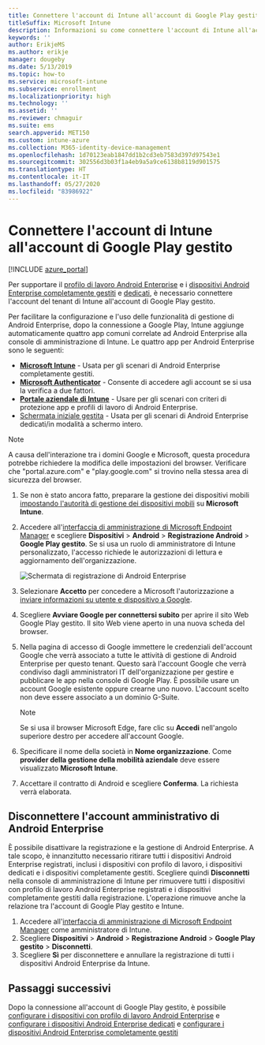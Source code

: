 ```yaml
---
title: Connettere l'account di Intune all'account di Google Play gestito.
titleSuffix: Microsoft Intune
description: Informazioni su come connettere l'account di Intune all'account di Google Play gestito.
keywords: ''
author: ErikjeMS
ms.author: erikje
manager: dougeby
ms.date: 5/13/2019
ms.topic: how-to
ms.service: microsoft-intune
ms.subservice: enrollment
ms.localizationpriority: high
ms.technology: ''
ms.assetid: ''
ms.reviewer: chmaguir
ms.suite: ems
search.appverid: MET150
ms.custom: intune-azure
ms.collection: M365-identity-device-management
ms.openlocfilehash: 1d70123eab1847dd1b2cd3eb7583d397d97543e1
ms.sourcegitcommit: 302556d3b03f1a4eb9a5a9ce6138b8119d901575
ms.translationtype: HT
ms.contentlocale: it-IT
ms.lasthandoff: 05/27/2020
ms.locfileid: "83986922"
---
```

# <a name="connect-your-intune-account-to-your-managed-google-play-account"></a>Connettere l'account di Intune all'account di Google Play gestito

[!INCLUDE [azure_portal](../includes/azure_portal.md)]

Per supportare il [profilo di lavoro Android Enterprise](android-work-profile-enroll.md) e i [dispositivi Android Enterprise completamente gestiti](android-fully-managed-enroll.md) e [dedicati](android-kiosk-enroll.md), è necessario connettere l'account del tenant di Intune all'account di Google Play gestito.  

Per facilitare la configurazione e l'uso delle funzionalità di gestione di Android Enterprise, dopo la connessione a Google Play, Intune aggiunge automaticamente quattro app comuni correlate ad Android Enterprise alla console di amministrazione di Intune. Le quattro app per Android Enterprise sono le seguenti:

- **[Microsoft Intune](https://play.google.com/store/apps/details?id=com.microsoft.intune)** - Usata per gli scenari di Android Enterprise completamente gestiti.
- **[Microsoft Authenticator](https://play.google.com/store/apps/details?id=com.azure.authenticator)** - Consente di accedere agli account se si usa la verifica a due fattori.
- **[Portale aziendale di Intune](https://play.google.com/store/apps/details?id=com.microsoft.windowsintune.companyportal)** - Usare per gli scenari con criteri di protezione app e profili di lavoro di Android Enterprise.
- [Schermata iniziale gestita](https://play.google.com/store/apps/details?id=com.microsoft.launcher.enterprise) - Usata per gli scenari di Android Enterprise dedicati/in modalità a schermo intero.

> [!NOTE]
> A causa dell'interazione tra i domini Google e Microsoft, questa procedura potrebbe richiedere la modifica delle impostazioni del browser.  Verificare che "portal.azure.com" e "play.google.com" si trovino nella stessa area di sicurezza del browser.

1. Se non è stato ancora fatto, preparare la gestione dei dispositivi mobili [impostando l'autorità di gestione dei dispositivi mobili](../fundamentals/mdm-authority-set.md) su **Microsoft Intune**.
2. Accedere all'[interfaccia di amministrazione di Microsoft Endpoint Manager](https://go.microsoft.com/fwlink/?linkid=2109431) e scegliere **Dispositivi** > **Android** > **Registrazione Android** > **Google Play gestito**.  Se si usa un ruolo di amministratore di Intune personalizzato, l'accesso richiede le autorizzazioni di lettura e aggiornamento dell'organizzazione.
   
   ![Schermata di registrazione di Android Enterprise](./media/connect-intune-android-enterprise/android-work-bind.png)

3. Selezionare **Accetto** per concedere a Microsoft l'autorizzazione a [inviare informazioni su utente e dispositivo a Google](../protect/data-intune-sends-to-google.md). 
   
4. Scegliere **Avviare Google per connettersi subito** per aprire il sito Web Google Play gestito. Il sito Web viene aperto in una nuova scheda del browser.
  
5. Nella pagina di accesso di Google immettere le credenziali dell'account Google che verrà associato a tutte le attività di gestione di Android Enterprise per questo tenant. Questo sarà l'account Google che verrà condiviso dagli amministratori IT dell'organizzazione per gestire e pubblicare le app nella console di Google Play. È possibile usare un account Google esistente oppure crearne uno nuovo. L'account scelto non deve essere associato a un dominio G-Suite.
    
    > [!Note]
    > Se si usa il browser Microsoft Edge, fare clic su **Accedi** nell'angolo superiore destro per accedere all'account Google.

6. Specificare il nome della società in **Nome organizzazione**. Come **provider della gestione della mobilità aziendale** deve essere visualizzato **Microsoft Intune**.

7. Accettare il contratto di Android e scegliere **Conferma**. La richiesta verrà elaborata.

## <a name="disconnect-your-android-enterprise-administrative-account"></a>Disconnettere l'account amministrativo di Android Enterprise

È possibile disattivare la registrazione e la gestione di Android Enterprise. A tale scopo, è innanzitutto necessario ritirare tutti i dispositivi Android Enterprise registrati, inclusi i dispositivi con profilo di lavoro, i dispositivi dedicati e i dispositivi completamente gestiti. Scegliere quindi **Disconnetti** nella console di amministrazione di Intune per rimuovere tutti i dispositivi con profilo di lavoro Android Enterprise registrati e i dispositivi completamente gestiti dalla registrazione. L'operazione rimuove anche la relazione tra l'account di Google Play gestito e Intune.

1. Accedere all'[interfaccia di amministrazione di Microsoft Endpoint Manager](https://go.microsoft.com/fwlink/?linkid=2109431) come amministratore di Intune.
2. Scegliere **Dispositivi** > **Android** > **Registrazione Android** > **Google Play gestito** > **Disconnetti**.
3. Scegliere **Sì** per disconnettere e annullare la registrazione di tutti i dispositivi Android Enterprise da Intune.

## <a name="next-steps"></a>Passaggi successivi

Dopo la connessione all'account di Google Play gestito, è possibile [configurare i dispositivi con profilo di lavoro Android Enterprise](android-work-profile-enroll.md) e [configurare i dispositivi Android Enterprise dedicati](android-kiosk-enroll.md) e [configurare i dispositivi Android Enterprise completamente gestiti](android-fully-managed-enroll.md)
